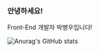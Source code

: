 ### 안녕하세요!  
Front-End 개발자 박병우입니다!  


![Anurag's GitHub stats](https://github-readme-stats.vercel.app/api?username=bottler3123&show_icons=true&theme=radical)
